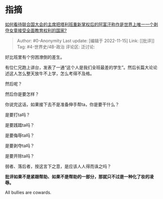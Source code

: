 # 指摘
[如何看待联合国大会的主席把塔利班重新掌权后的阿富汗称作是世界上唯一一个剥夺女童接受全面教育权利的国家?](https://www.zhihu.com/question/566441394/answer/2758480627)

> Author: #0-Anonymity
> Last update: [编辑于 2022-11-15]
> Link: [[批评]]
> Tag: #4-世界史/4B-政治
> 评论区:
> 泛讨论:

好比班里有个穷困潦倒的差生。

有位仁兄跑上讲台，发表了一通“这个人是我们全班最差的学生”。然后长篇大论论述这人怎么整天放牛不上学，怎么考得不及格。

然后呢？

然后你是要怎样？

你说完这话，如果接下去不是准备伸手帮ta，你是要干什么？

是要打ta吗？

是要践踏ta吗？

是要侮辱ta吗？

是要剥夺ta吗？

是要开除ta吗？

弱者、落后者，按这言下之意，是应该人人得而诛之吗？

**批评如果不是紧跟帮助、如果不是帮助的一部分，那就只不过是一种化了妆的凌辱。**

All bullies are cowards.
